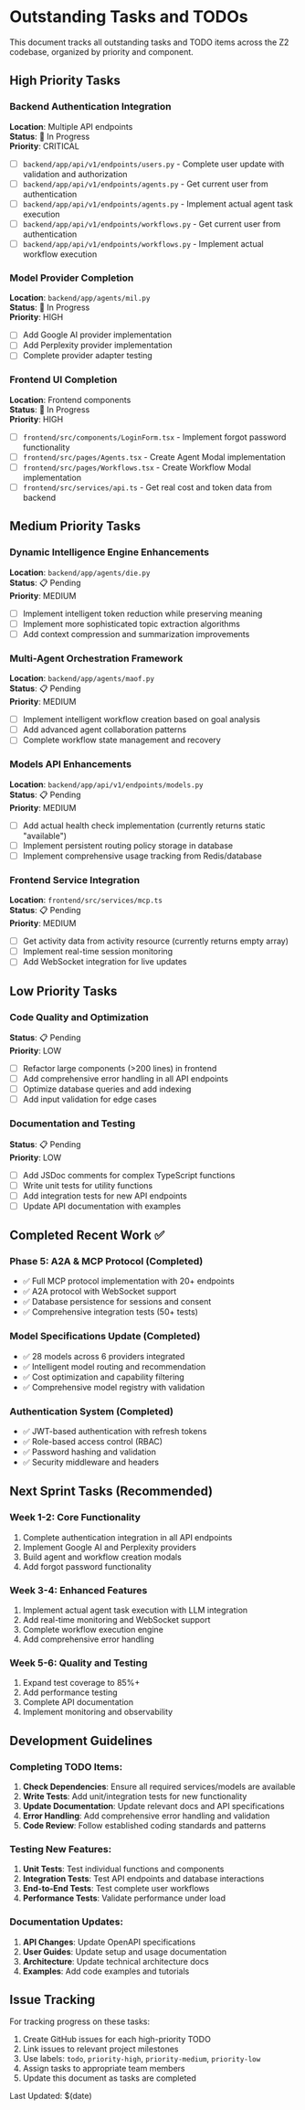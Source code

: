 # Outstanding Tasks and TODOs

This document tracks all outstanding tasks and TODO items across the Z2 codebase, organized by priority and component.

## High Priority Tasks

### Backend Authentication Integration
**Location**: Multiple API endpoints  
**Status**: 🔄 In Progress  
**Priority**: CRITICAL

- [ ] `backend/app/api/v1/endpoints/users.py` - Complete user update with validation and authorization
- [ ] `backend/app/api/v1/endpoints/agents.py` - Get current user from authentication  
- [ ] `backend/app/api/v1/endpoints/agents.py` - Implement actual agent task execution
- [ ] `backend/app/api/v1/endpoints/workflows.py` - Get current user from authentication
- [ ] `backend/app/api/v1/endpoints/workflows.py` - Implement actual workflow execution

### Model Provider Completion
**Location**: `backend/app/agents/mil.py`  
**Status**: 🔄 In Progress  
**Priority**: HIGH

- [ ] Add Google AI provider implementation
- [ ] Add Perplexity provider implementation
- [ ] Complete provider adapter testing

### Frontend UI Completion
**Location**: Frontend components  
**Status**: 🔄 In Progress  
**Priority**: HIGH

- [ ] `frontend/src/components/LoginForm.tsx` - Implement forgot password functionality
- [ ] `frontend/src/pages/Agents.tsx` - Create Agent Modal implementation
- [ ] `frontend/src/pages/Workflows.tsx` - Create Workflow Modal implementation
- [ ] `frontend/src/services/api.ts` - Get real cost and token data from backend

## Medium Priority Tasks

### Dynamic Intelligence Engine Enhancements
**Location**: `backend/app/agents/die.py`  
**Status**: 📋 Pending  
**Priority**: MEDIUM

- [ ] Implement intelligent token reduction while preserving meaning
- [ ] Implement more sophisticated topic extraction algorithms
- [ ] Add context compression and summarization improvements

### Multi-Agent Orchestration Framework
**Location**: `backend/app/agents/maof.py`  
**Status**: 📋 Pending  
**Priority**: MEDIUM

- [ ] Implement intelligent workflow creation based on goal analysis
- [ ] Add advanced agent collaboration patterns
- [ ] Complete workflow state management and recovery

### Models API Enhancements
**Location**: `backend/app/api/v1/endpoints/models.py`  
**Status**: 📋 Pending  
**Priority**: MEDIUM

- [ ] Add actual health check implementation (currently returns static "available")
- [ ] Implement persistent routing policy storage in database
- [ ] Implement comprehensive usage tracking from Redis/database

### Frontend Service Integration
**Location**: `frontend/src/services/mcp.ts`  
**Status**: 📋 Pending  
**Priority**: MEDIUM

- [ ] Get activity data from activity resource (currently returns empty array)
- [ ] Implement real-time session monitoring
- [ ] Add WebSocket integration for live updates

## Low Priority Tasks

### Code Quality and Optimization
**Status**: 📋 Pending  
**Priority**: LOW

- [ ] Refactor large components (>200 lines) in frontend
- [ ] Add comprehensive error handling in all API endpoints
- [ ] Optimize database queries and add indexing
- [ ] Add input validation for edge cases

### Documentation and Testing
**Status**: 📋 Pending  
**Priority**: LOW

- [ ] Add JSDoc comments for complex TypeScript functions
- [ ] Write unit tests for utility functions
- [ ] Add integration tests for new API endpoints
- [ ] Update API documentation with examples

## Completed Recent Work ✅

### Phase 5: A2A & MCP Protocol (Completed)
- ✅ Full MCP protocol implementation with 20+ endpoints
- ✅ A2A protocol with WebSocket support
- ✅ Database persistence for sessions and consent
- ✅ Comprehensive integration tests (50+ tests)

### Model Specifications Update (Completed)
- ✅ 28 models across 6 providers integrated
- ✅ Intelligent model routing and recommendation
- ✅ Cost optimization and capability filtering
- ✅ Comprehensive model registry with validation

### Authentication System (Completed)
- ✅ JWT-based authentication with refresh tokens
- ✅ Role-based access control (RBAC)
- ✅ Password hashing and validation
- ✅ Security middleware and headers

## Next Sprint Tasks (Recommended)

### Week 1-2: Core Functionality
1. Complete authentication integration in all API endpoints
2. Implement Google AI and Perplexity providers
3. Build agent and workflow creation modals
4. Add forgot password functionality

### Week 3-4: Enhanced Features  
1. Implement actual agent task execution with LLM integration
2. Add real-time monitoring and WebSocket support
3. Complete workflow execution engine
4. Add comprehensive error handling

### Week 5-6: Quality and Testing
1. Expand test coverage to 85%+
2. Add performance testing
3. Complete API documentation
4. Implement monitoring and observability

## Development Guidelines

### Completing TODO Items:
1. **Check Dependencies**: Ensure all required services/models are available
2. **Write Tests**: Add unit/integration tests for new functionality
3. **Update Documentation**: Update relevant docs and API specifications
4. **Error Handling**: Add comprehensive error handling and validation
5. **Code Review**: Follow established coding standards and patterns

### Testing New Features:
1. **Unit Tests**: Test individual functions and components
2. **Integration Tests**: Test API endpoints and database interactions
3. **End-to-End Tests**: Test complete user workflows
4. **Performance Tests**: Validate performance under load

### Documentation Updates:
1. **API Changes**: Update OpenAPI specifications
2. **User Guides**: Update setup and usage documentation
3. **Architecture**: Update technical architecture docs
4. **Examples**: Add code examples and tutorials

## Issue Tracking

For tracking progress on these tasks:
1. Create GitHub issues for each high-priority TODO
2. Link issues to relevant project milestones
3. Use labels: `todo`, `priority-high`, `priority-medium`, `priority-low`
4. Assign tasks to appropriate team members
5. Update this document as tasks are completed

Last Updated: $(date)